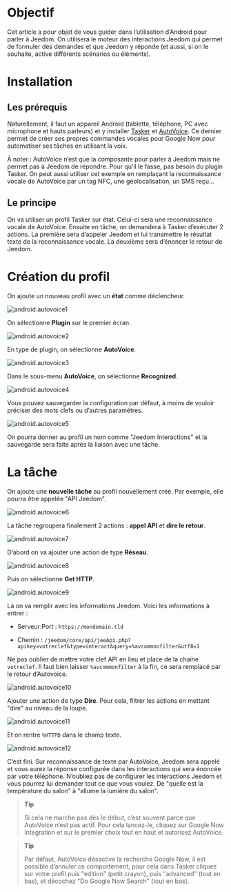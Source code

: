 Objectif 
========

Cet article a pour objet de vous guider dans l’utilisation d’Android
pour parler à Jeedom. On utilisera le moteur des interactions Jeedom qui
permet de formuler des demandes et que Jeedom y réponde (et aussi, si on
le souhaite, active différents scénarios ou éléments).

Installation 
============

Les prérequis 
-------------

Naturellement, il faut un appareil Android (tablette, téléphone, PC avec
microphone et hauts parleurs) et y installer
[Tasker](https://play.google.com/store/apps/details?id=net.dinglisch.android.taskerm&hl=fr)
et
[AutoVoice](https://play.google.com/store/apps/details?id=com.joaomgcd.autovoice&hl=fr).
Ce dernier permet de créer ses propres commandes vocales pour Google Now
pour automatiser ses tâches en utilisant la voix.

À noter : AutoVoice n’est que la composante pour parler à Jeedom mais ne
permet pas à Jeedom de répondre. Pour qu’il le fasse, pas besoin du
plugin Tasker. On peut aussi utiliser cet exemple en remplaçant la
reconnaissance vocale de AutoVoice par un tag NFC, une géolocalisation,
un SMS reçu…​

Le principe 
-----------

On va utiliser un profil Tasker sur état. Celui-ci sera une
reconnaissance vocale de AutoVoice. Ensuite en tâche, on demandera à
Tasker d’exécuter 2 actions. La première sera d’appeler Jeedom et lui
transmettre le résultat texte de la reconnaissance vocale. La deuxième
sera d’énoncer le retour de Jeedom.

Création du profil 
==================

On ajoute un nouveau profil avec un **état** comme déclencheur.

![android.autovoice1](../images/android.autovoice1.png)

On sélectionne **Plugin** sur le premier écran.

![android.autovoice2](../images/android.autovoice2.png)

En type de plugin, on sélectionne **AutoVoice**.

![android.autovoice3](../images/android.autovoice3.png)

Dans le sous-menu **AutoVoice**, on sélectionne **Recognized**.

![android.autovoice4](../images/android.autovoice4.png)

Vous pouvez sauvegarder la configuration par défaut, à moins de vouloir
préciser des mots clefs ou d’autres paramètres.

![android.autovoice5](../images/android.autovoice5.png)

On pourra donner au profil un nom comme "Jeedom Interactions" et la
sauvegarde sera faite après la liaison avec une tâche.

La tâche 
========

On ajoute une **nouvelle tâche** au profil nouvellement créé. Par
exemple, elle pourra être appelée "API Jeedom".

![android.autovoice6](../images/android.autovoice6.png)

La tâche regroupera finalement 2 actions : **appel API** et **dire le
retour**.

![android.autovoice7](../images/android.autovoice7.png)

D’abord on va ajouter une action de type **Réseau**.

![android.autovoice8](../images/android.autovoice8.png)

Puis on sélectionne **Get HTTP**.

![android.autovoice9](../images/android.autovoice9.png)

Là on va remplir avec les informations Jeedom. Voici les informations à
entrer :

-   Serveur:Port : `https://mondomain.tld`

-   Chemin :
    `/jeedom/core/api/jeeApi.php?apikey=votreclef&type=interact&query=%avcommnofilter&utf8=1`

Ne pas oublier de mettre votre clef API en lieu et place de la chaine
`votreclef`. Il faut bien laisser `%avcommonfilter` à la fin, ce sera
remplacé par le retour d’Autovoice.

![android.autovoice10](../images/android.autovoice10.png)

Ajouter une action de type **Dire**. Pour cela, filtrer les actions en
mettant "dire" au niveau de la loupe.

![android.autovoice11](../images/android.autovoice11.png)

Et on rentre `%HTTPD` dans le champ texte.

![android.autovoice12](../images/android.autovoice12.png)

C’est fini. Sur reconnaissance de texte par AutoVoice, Jeedom sera
appelé et vous aurez la réponse configurée dans les interactions qui
sera énoncée par votre téléphone. N’oubliez pas de configurer les
interactions Jeedom et vous pourrez lui demander tout ce que vous
voulez. De "quelle est la température du salon" à "allume la lumière du
salon".

> **Tip**
>
> Si cela ne marche pas dès le début, c’est souvent parce que AutoVoice
> n’est pas actif. Pour cela lancez-le, cliquez sur Google Now
> Integration et sur le premier choix tout en haut et autorisez
> AutoVoice.

> **Tip**
>
> Par défaut, AutoVoice désactive la recherche Google Now, il est
> possible d’annuler ce comportement, pour cela dans Tasker cliquez sur
> votre profil puis "edition" (petit crayon), puis "advanced" (tout en
> bas), et décochez "Do Google Now Search" (tout en bas).
